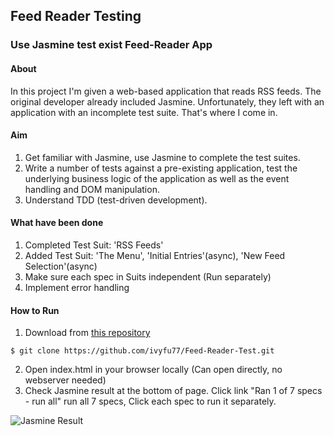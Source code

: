 ## Feed Reader Testing
### Use Jasmine test exist Feed-Reader App

#### About
In this project I'm given a web-based application that reads RSS feeds. The original developer already included Jasmine. Unfortunately, they left with an application with an incomplete test suite. That's where I come in.

#### Aim
1. Get familiar with Jasmine, use Jasmine to complete the test suites.
2. Write a number of tests against a pre-existing application, test the underlying business logic of the application as well as the event handling and DOM manipulation.
3. Understand TDD (test-driven development).

#### What have been done

1. Completed Test Suit: 'RSS Feeds'
2. Added Test Suit: 'The Menu', 'Initial Entries'(async), 'New Feed Selection'(async)
3. Make sure each spec in Suits independent (Run separately)
4. Implement error handling


#### How to Run

1. Download from [this repository](https://github.com/ivyfu77/Feed-Reader-Test.git) 

`$ git clone https://github.com/ivyfu77/Feed-Reader-Test.git`

2. Open index.html in your browser locally (Can open directly, no webserver needed)
3. Check Jasmine result at the bottom of page. Click link "Ran 1 of 7 specs - run all" run all 7 specs, Click each spec to run it separately.

![Jasmine Result](https://ivyfu77.github.io/Feed-Reader-Test/screenshots/Jasmine-result.png)



